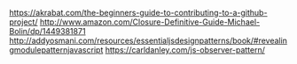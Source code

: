 https://akrabat.com/the-beginners-guide-to-contributing-to-a-github-project/
http://www.amazon.com/Closure-Definitive-Guide-Michael-Bolin/dp/1449381871
http://addyosmani.com/resources/essentialjsdesignpatterns/book/#revealingmodulepatternjavascript
https://carldanley.com/js-observer-pattern/